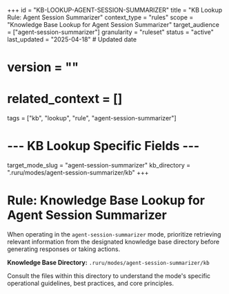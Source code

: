+++
id = "KB-LOOKUP-AGENT-SESSION-SUMMARIZER"
title = "KB Lookup Rule: Agent Session Summarizer"
context_type = "rules"
scope = "Knowledge Base Lookup for Agent Session Summarizer"
target_audience = ["agent-session-summarizer"]
granularity = "ruleset"
status = "active"
last_updated = "2025-04-18" # Updated date
# version = ""
# related_context = []
tags = ["kb", "lookup", "rule", "agent-session-summarizer"]

# --- KB Lookup Specific Fields ---
target_mode_slug = "agent-session-summarizer"
kb_directory = ".ruru/modes/agent-session-summarizer/kb"
+++

# Rule: Knowledge Base Lookup for Agent Session Summarizer

When operating in the `agent-session-summarizer` mode, prioritize retrieving relevant information from the designated knowledge base directory before generating responses or taking actions.

**Knowledge Base Directory:** `.ruru/modes/agent-session-summarizer/kb`

Consult the files within this directory to understand the mode's specific operational guidelines, best practices, and core principles.